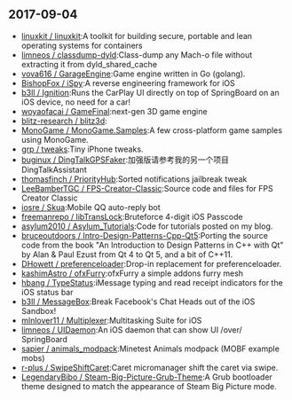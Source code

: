 ## 2017-09-04

* [linuxkit / linuxkit](https://github.com/linuxkit/linuxkit):A toolkit for building secure, portable and lean operating systems for containers
* [limneos / classdump-dyld](https://github.com/limneos/classdump-dyld):Class-dump any Mach-o file without extracting it from dyld_shared_cache
* [vova616 / GarageEngine](https://github.com/vova616/GarageEngine):Game engine written in Go (golang).
* [BishopFox / iSpy](https://github.com/BishopFox/iSpy):A reverse engineering framework for iOS
* [b3ll / Ignition](https://github.com/b3ll/Ignition):Runs the CarPlay UI directly on top of SpringBoard on an iOS device, no need for a car!
* [woyaofacai / GameFinal](https://github.com/woyaofacai/GameFinal):next-gen 3D game engine
* [blitz-research / blitz3d](https://github.com/blitz-research/blitz3d):
* [MonoGame / MonoGame.Samples](https://github.com/MonoGame/MonoGame.Samples):A few cross-platform game samples using MonoGame.
* [grp / tweaks](https://github.com/grp/tweaks):Tiny iPhone tweaks.
* [buginux / DingTalkGPSFaker](https://github.com/buginux/DingTalkGPSFaker):加强版请参考我的另一个项目 DingTalkAssistant
* [thomasfinch / PriorityHub](https://github.com/thomasfinch/PriorityHub):Sorted notifications jailbreak tweak
* [LeeBamberTGC / FPS-Creator-Classic](https://github.com/LeeBamberTGC/FPS-Creator-Classic):Source code and files for FPS Creator Classic
* [iosre / Skua](https://github.com/iosre/Skua):Mobile QQ auto-reply bot
* [freemanrepo / libTransLock](https://github.com/freemanrepo/libTransLock):Bruteforce 4-digit iOS Passcode
* [asylum2010 / Asylum_Tutorials](https://github.com/asylum2010/Asylum_Tutorials):Code for tutorials posted on my blog.
* [bruceoutdoors / Intro-Design-Patterns-Cpp-Qt5](https://github.com/bruceoutdoors/Intro-Design-Patterns-Cpp-Qt5):Porting the source code from the book "An Introduction to Design Patterns in C++ with Qt" by Alan & Paul Ezust from Qt 4 to Qt 5, and a bit of C++11.
* [DHowett / preferenceloader](https://github.com/DHowett/preferenceloader):Drop-in replacement for preferenceloader.
* [kashimAstro / ofxFurry](https://github.com/kashimAstro/ofxFurry):ofxFurry a simple addons furry mesh
* [hbang / TypeStatus](https://github.com/hbang/TypeStatus):iMessage typing and read receipt indicators for the iOS status bar
* [b3ll / MessageBox](https://github.com/b3ll/MessageBox):Break Facebook's Chat Heads out of the iOS Sandbox!
* [mlnlover11 / Multiplexer](https://github.com/mlnlover11/Multiplexer):Multitasking Suite for iOS
* [limneos / UIDaemon](https://github.com/limneos/UIDaemon):An iOS daemon that can show UI /over/ SpringBoard
* [sapier / animals_modpack](https://github.com/sapier/animals_modpack):Minetest Animals modpack (MOBF example mobs)
* [r-plus / SwipeShiftCaret](https://github.com/r-plus/SwipeShiftCaret):Caret micromanager shift the caret via swipe.
* [LegendaryBibo / Steam-Big-Picture-Grub-Theme](https://github.com/LegendaryBibo/Steam-Big-Picture-Grub-Theme):A Grub bootloader theme designed to match the appearance of Steam Big Picture mode.
